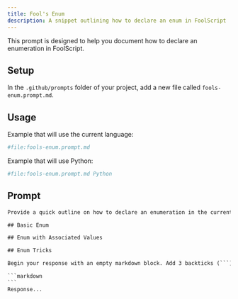```yaml
---
title: Fool's Enum
description: A snippet outlining how to declare an enum in FoolScript
---
```


This prompt is designed to help you document how to declare an enumeration in FoolScript.

## Setup

In the `.github/prompts` folder of your project, add a new file called `fools-enum.prompt.md`.

## Usage

Example that will use the current language:

```bash
#file:fools-enum.prompt.md
```

Example that will use Python:

```bash
#file:fools-enum.prompt.md Python
```

## Prompt

````txt
Provide a quick outline on how to declare an enumeration in the current language.

## Basic Enum

## Enum with Associated Values

## Enum Tricks

Begin your response with an empty markdown block. Add 3 backticks (```) before the response. For example:

```markdown
```
Response...
````